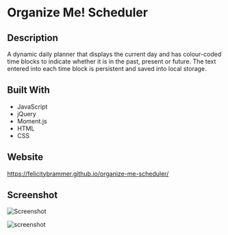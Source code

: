 # Organize Me! Scheduler

## Description

A dynamic daily planner that displays the current day and has colour-coded time blocks to indicate whether it is in the past, present or future. The text entered into each time block is persistent and saved into local storage. 

## Built With

* JavaScript
* jQuery
* Moment.js
* HTML
* CSS

## Website

https://felicitybrammer.github.io/organize-me-scheduler/

## Screenshot

![Screenshot](images/screenshot.png)

![screenshot](https://user-images.githubusercontent.com/39717428/136628955-3bbea4f5-3db8-45f0-b7cd-6915c10dab9d.png)

